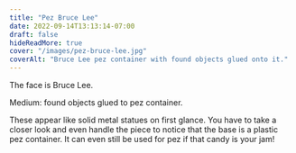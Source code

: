 ```yaml
---
title: "Pez Bruce Lee"
date: 2022-09-14T13:13:14-07:00
draft: false
hideReadMore: true
cover: "/images/pez-bruce-lee.jpg"
coverAlt: "Bruce Lee pez container with found objects glued onto it."
---
```


The face is Bruce Lee.

Medium: found objects glued to pez container.

These appear like solid metal statues on first glance. You have to take a closer look and even handle the piece to
notice that the base is a plastic pez container. It can even still be used for pez if that candy is your jam!